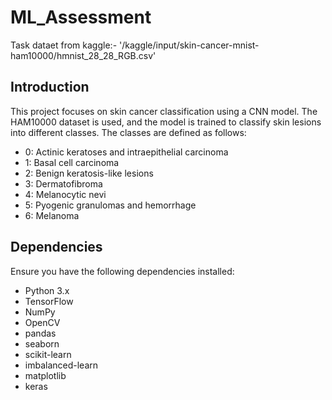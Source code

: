 # ML_Assessment
Task 
dataet from kaggle:-  '/kaggle/input/skin-cancer-mnist-ham10000/hmnist_28_28_RGB.csv'
## Introduction
This project focuses on skin cancer classification using a CNN model. The HAM10000 dataset is used, and the model is trained to classify skin lesions into different classes. The classes are defined as follows:
- 0: Actinic keratoses and intraepithelial carcinoma
- 1: Basal cell carcinoma
- 2: Benign keratosis-like lesions
- 3: Dermatofibroma
- 4: Melanocytic nevi
- 5: Pyogenic granulomas and hemorrhage
- 6: Melanoma

## Dependencies
Ensure you have the following dependencies installed:
- Python 3.x
- TensorFlow
- NumPy
- OpenCV
- pandas
- seaborn
- scikit-learn
- imbalanced-learn
- matplotlib
- keras
